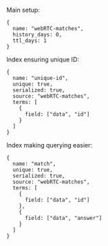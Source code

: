 Main setup:
```
{
  name: "webRTC-matches",
  history_days: 0,
  ttl_days: 1
}
```

Index ensuring unique ID:
```
{
  name: "unique-id",
  unique: true,
  serialized: true,
  source: "webRTC-matches",
  terms: [
    {
      field: ["data", "id"]
    }
  ]
}
```

Index making querying easier:
```
{
  name: "match",
  unique: true,
  serialized: true,
  source: "webRTC-matches",
  terms: [
    {
      field: ["data", "id"]
    },
    {
      field: ["data", "answer"]
    }
  ]
}
```